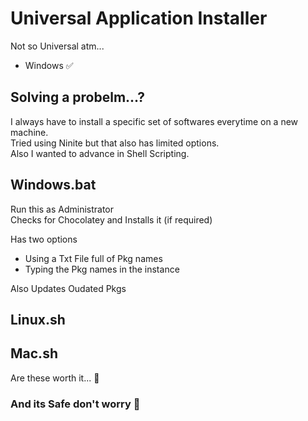 # Universal Application Installer
Not so Universal atm...
 - Windows ✅

## Solving a probelm...?
I always have to install a specific set of softwares everytime on a new machine. <br>
Tried using Ninite but that also has limited options. <br>
Also I wanted to advance in Shell Scripting. <br>

## Windows.bat

Run this as Administrator <br>
Checks for Chocolatey and Installs it (if required) <br>

Has two options <br>
  - Using a Txt File full of Pkg names <br>
  - Typing the Pkg names in the instance <br>

Also Updates Oudated Pkgs <br>

## Linux.sh
## Mac.sh
Are these worth it... 🤔
### And its Safe don't worry 👀
